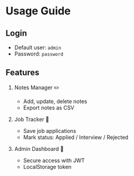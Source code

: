 # Usage Guide

## Login
- Default user: `admin`
- Password: `password`

## Features
1. Notes Manager ✏️
   - Add, update, delete notes
   - Export notes as CSV

2. Job Tracker 💼
   - Save job applications
   - Mark status: Applied / Interview / Rejected

3. Admin Dashboard 🔐
   - Secure access with JWT
   - LocalStorage token
